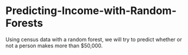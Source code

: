 # Predicting-Income-with-Random-Forests
Using census data with a random forest, we will try to predict whether or not a person makes more than $50,000.
